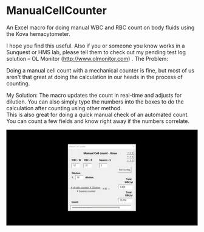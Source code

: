 # ManualCellCounter
An Excel macro for doing manual WBC and RBC count on body fluids using the Kova hemacytometer.

I hope you find this useful.  Also if you or someone you know works in a Sunquest or HMS lab, please tell them to check out my pending test log solution – OL Monitor (http://www.olmonitor.com) .
The Problem:

Doing a manual cell count with a mechanical counter is fine, but most of us aren't that great at doing the calculation in our heads in the process of counting.  

My Solution:
The macro updates the count in real-time and adjusts for dilution.  You can also simply type the numbers into the boxes to do the calculation after counting using other method.  
This is also great for doing a quick manual check of an automated count. You can count a few fields and know right away if the numbers correlate.

![Screenshot](https://github.com/Plasbot/ManualCellCounter/blob/master/kova_cell_counter.jpg?raw=true)
